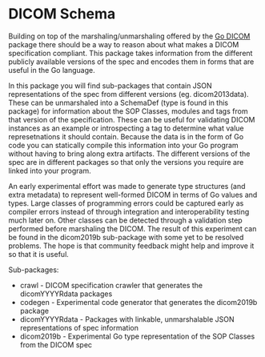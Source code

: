 # DICOM Schema

Building on top of the marshaling/unmarshaling offered by the [Go DICOM](https://github.com/gradienthealth/dicom)
package there should be a way to reason about what makes a DICOM specification compliant. This package takes
information from the different publicly available versions of the spec and encodes them in forms that are useful
in the Go language.

In this package you will find sub-packages that contain JSON representations of the spec from different
versions (eg. dicom2013data). These can be unmarshaled into a SchemaDef (type is found in this package) for information
about the SOP Classes, modules and tags from that version of the specification. These can be useful for validating
DICOM instances as an example or introspecting a tag to determine what value represetnations it should contain. 
Because the data is in the form of Go code you can statically compile this information into your Go program
without having to bring along extra artifacts. The different versions of the spec are in different packages so that
only the versions you require are linked into your program.

An early experimental effort was made to generate type structures (and extra metadata) to represent well-formed
DICOM in terms of Go values and types. Large classes of programming errors could be captured early as
compiler errors instead of through integration and interoperability testing much later on. Other classes
can be detected through a validation step performed before marshaling the DICOM. The result of this
experiment can be found in the dicom2019b sub-package with some yet to be resolved problems. The hope is that
community feedback might help and improve it so that it is useful.

Sub-packages:
* crawl - DICOM specification crawler that generates the dicomYYYYRdata packages
* codegen - Experimental code generator that generates the dicom2019b package
* dicomYYYYRdata - Packages with linkable, unmarshalable JSON representations of spec information
* dicom2019b - Experimental Go type representation of the SOP Classes from the DICOM spec